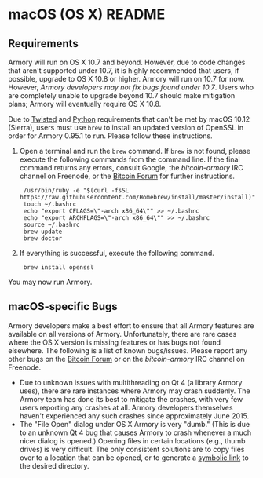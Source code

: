 # macOS (OS X) README
## Requirements
Armory will run on OS X 10.7 and beyond. However, due to code changes that aren't supported under 10.7, it is highly recommended that users, if possible, upgrade to OS X 10.8 or higher. Armory will run on 10.7 for now. However, *Armory developers may not fix bugs found under 10.7*. Users who are completely unable to upgrade beyond 10.7 should make mitigation plans; Armory will eventually require OS X 10.8.

Due to [Twisted](http://twistedmatrix.com/trac/) and [Python](https://python.org/) requirements that can't be met by macOS 10.12 (Sierra), users must use `brew` to install an updated version of OpenSSL in order for Armory 0.95.1 to run. Please follow these instructions.

1. Open a terminal and run the `brew` command. If `brew` is not found, please execute the following commands from the command line. If the final command returns any errors, consult Google, the *bitcoin-armory* IRC channel on Freenode, or the [Bitcoin Forum](https://bitcointalk.org/index.php?board=97.0) for further instructions.

        /usr/bin/ruby -e "$(curl -fsSL https://raw.githubusercontent.com/Homebrew/install/master/install)"
        touch ~/.bashrc
        echo "export CFLAGS=\"-arch x86_64\"" >> ~/.bashrc
        echo "export ARCHFLAGS=\"-arch x86_64\"" >> ~/.bashrc
        source ~/.bashrc
        brew update
        brew doctor

2. If everything is successful, execute the following command.

        brew install openssl

You may now run Armory.

## macOS-specific Bugs
Armory developers make a best effort to ensure that all Armory features are available on all versions of Armory. Unfortunately, there are rare cases where the OS X version is missing features or has bugs not found elsewhere. The following is a list of known bugs/issues. Please report any other bugs on the [Bitcoin Forum](https://bitcointalk.org/index.php?board=97.0) or on the *bitcoin-armory* IRC channel on Freenode.

- Due to unknown issues with multithreading on Qt 4 (a library Armory uses), there are rare instances where Armory may crash suddenly. The Armory team has done its best to mitigate the crashes, with very few users reporting any crashes at all. Armory developers themselves haven't experienced any such crashes since approximately June 2015.
- The "File Open" dialog under OS X Armory is very "dumb." (This is due to an unknown Qt 4 bug that causes Armory to crash whenever a much nicer dialog is opened.) Opening files in certain locations (e.g., thumb drives) is very difficult. The only consistent solutions are to copy files over to a location that can be opened, or to generate a [symbolic link](http://askubuntu.com/questions/600714/creating-a-symlink-from-one-folder-to-another-with-different-names) to the desired directory.
